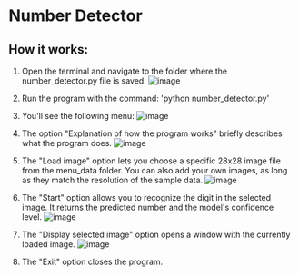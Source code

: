 # Number Detector

## How it works:
1. Open the terminal and navigate to the folder where the number_detector.py file is saved.
![image](![image](https://github.com/user-attachments/assets/758bf823-1f3a-44cd-8eab-e68993b78d33))

2. Run the program with the command:
   'python number_detector.py'

3. You'll see the following menu:
![image](![image](https://github.com/user-attachments/assets/62b1031b-30e1-400c-bc7f-f97ef1dd9490))

4. The option "Explanation of how the program works" briefly describes what the program does.
![image](![image](https://github.com/user-attachments/assets/92d6f7a5-c84e-48a9-9e8d-46dc4c13c341))

6. The "Load image" option lets you choose a specific 28x28 image file from the menu_data folder.
You can also add your own images, as long as they match the resolution of the sample data.
![image](![image](https://github.com/user-attachments/assets/7df2e9bb-5235-4cd0-a2c4-17db11966adc))

7. The "Start" option allows you to recognize the digit in the selected image.
It returns the predicted number and the model's confidence level.
![image](![image](https://github.com/user-attachments/assets/f5e428c5-979d-4b5d-bc09-0026bd9f4f3a))

8. The "Display selected image" option opens a window with the currently loaded image.
![image](![image](https://github.com/user-attachments/assets/41d562fa-f647-4fed-a7d1-886d0ea1a3a8))

9. The "Exit" option closes the program.

